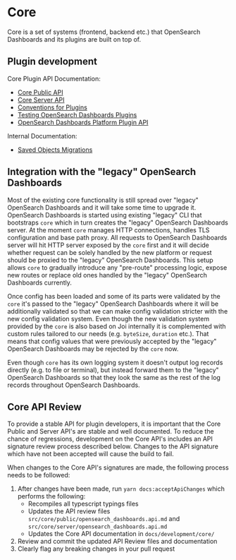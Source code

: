 # Core

Core is a set of systems (frontend, backend etc.) that OpenSearch Dashboards and its plugins are built on top of.

## Plugin development
Core Plugin API Documentation:
 - [Core Public API](/docs/development/core/public/opensearch-dashboards-plugin-core-public.md)
 - [Core Server API](/docs/development/core/server/opensearch-dashboards-plugin-core-server.md)
 - [Conventions for Plugins](./CONVENTIONS.md)
 - [Testing OpenSearch Dashboards Plugins](./TESTING.md)
 - [OpenSearch Dashboards Platform Plugin API](./docs/developer/architecture/kibana-platform-plugin-api.asciidoc )
 
Internal Documentation:
 - [Saved Objects Migrations](./server/saved_objects/migrations/README.md)

## Integration with the "legacy" OpenSearch Dashboards

Most of the existing core functionality is still spread over "legacy" OpenSearch Dashboards and it will take some time to upgrade it.
OpenSearch Dashboards is started using existing "legacy" CLI that bootstraps `core` which in turn creates the "legacy" OpenSearch Dashboards server.
At the moment `core` manages HTTP connections, handles TLS configuration and base path proxy. All requests to OpenSearch Dashboards server
will hit HTTP server exposed by the `core` first and it will decide whether request can be solely handled by the new 
platform or request should be proxied to the "legacy" OpenSearch Dashboards. This setup allows `core` to gradually introduce any "pre-route"
processing logic, expose new routes or replace old ones handled by the "legacy" OpenSearch Dashboards currently.

Once config has been loaded and some of its parts were validated by the `core` it's passed to the "legacy" OpenSearch Dashboards where 
it will be additionally validated so that we can make config validation stricter with the new config validation system.
Even though the new validation system provided by the `core` is also based on Joi internally it is complemented with custom 
rules tailored to our needs (e.g. `byteSize`, `duration` etc.). That means that config values that were previously accepted
by the "legacy" OpenSearch Dashboards may be rejected by the `core` now.

Even though `core` has its own logging system it doesn't output log records directly (e.g. to file or terminal), but instead
forward them to the "legacy" OpenSearch Dashboards so that they look the same as the rest of the log records throughout OpenSearch Dashboards.

## Core API Review
To provide a stable API for plugin developers, it is important that the Core Public and Server API's are stable and
well documented. To reduce the chance of regressions, development on the Core API's includes an API signature review
process described below. Changes to the API signature which have not been accepted will cause the build to fail.

When changes to the Core API's signatures are made, the following process needs to be followed:
1. After changes have been made, run `yarn docs:acceptApiChanges` which performs the following:
   - Recompiles all typescript typings files
   - Updates the API review files `src/core/public/opensearch_dashboards.api.md` and `src/core/server/opensearch_dashboards.api.md`
   - Updates the Core API documentation in `docs/development/core/`
2. Review and commit the updated API Review files and documentation
3. Clearly flag any breaking changes in your pull request

